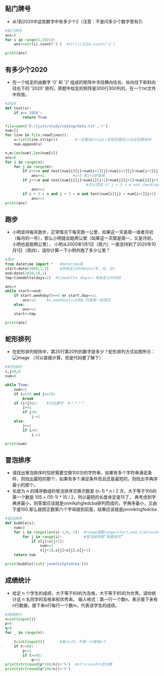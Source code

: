 ## 贴门牌号
* 从1到2020中这些数字中有多少个2（注意：不是问多少个数字里有2）
```python
#贴门牌号
ans=0
for i in range(1,2021):
    ans+=str(i).count('2')  #str(i)之后s.count('2')

print(ans)
```
## 有多少个2020
* 在一个给定的由数字 '0' 和 '2' 组成的矩阵中寻找横向往右、纵向往下和斜向往右下的 '2020' 排列，原题中给定的矩阵是300行300列的，在一个txt文件中存放。
```python
#2020
def test(s):
    if s=='2020':
        return True

file=open('D:/1just/study/coding/data.txt','r')
num=[]
for line in file.readlines():
    s=list(line.strip())        #一定要加strip()否则后面的/n也会在数组中
    num.append(s)

n,m=len(num),len(num[0])
ans=0
for i in range(n):
    for j in range(m):
        if i+3<n and test(num[i][j]+num[i+1][j]+num[i+2][j]+num[i+3][j])==True:
            ans+=1             #i+3 和j+3的使用
        if j+3<m and test(num[i][j]+num[i][j+1]+num[i][j+2]+num[i][j+3])==True:
                                     #可以写成 if j + 3 < m and check(matrix[i][j:j+4]):
            ans+=1
        if i + 3 < n and j + 3 < m and test(num[i][j] + num[i+1][j+1] + num[i+2][j+2] + num[i+3][j+3]):
            ans+=1
print(ans)
```
## 跑步
* 小明坚持每天跑步，正常情况下每天跑一公里，如果这一天是周一或者月初（每月的一号），那么小明就会跑两公里（如果这一天既是周一，又是月初，小明也是跑两公里），
小明从2000年1月1日（周六）一直坚持到了2020年10月1日（周四），请你计算一下小明共跑了多少公里？
```python
#跑步
from datetime import *   #datetime库
start=date(2000,1,1)     #用来定义时间date(年，月，日)
end=date(2020,10,1)
tmp=timedelta(days=1)  #timedelta（days=）用来定义时间段

ans=0
while start<=end:
    if start.weekday()==0 or start.day==1:
        ans+=2     #a.weekday()=1到6,代表周一到周日
    else:
        ans+=1
    start+=tmp

print(ans)
```
## 蛇形排列
* 在蛇形排列矩阵中，第20行第20列的数字是多少？蛇形排列方式如图所示：
![image](https://user-images.githubusercontent.com/46865901/113477071-20c80100-94b2-11eb-969c-bfece0eb067f.png)
（可以直接计算，但是代码要了解下）
```python
#蛇形排列
i,j=0,0
num=0

while True:
    num+=1
    if i==19 and j==19:
        break
    if (i+j)&1:    #位运算符  #？？？？
        i+=1
        if j>0:
            j-=1
    else:
        j+=1
        if i>0:
            i-=1

print(num)
```
## 冒泡排序
* 请找出冒泡排序时恰好需要交换100次的字符串，如果有多个字符串满足条件，则找出最短的那个，如果有多个满足条件而且还是最短的，则找出字典序最小的那个。
* 长度为 n 的降序数组的冒泡排序交换次数是 (n-1) * n / 2 次，大于等于100的第一个数是 105 = (15-1) * 15 / 2，所以最短的长度肯定是15了，
再考虑到字典序最小，则答案应该就是onmlkjihgfedcba排列而成的，字典序最小，又由于是100.那么就把正数第六个字母提到前面，结果应该就是jonmlkihgfedcba
```python
#冒泡排序
def bubble(s):    
    num=0
    for i in range(len(s)-1,0,-1):  #range函数range(start,end,scan)scan的值一般是1，这里是-1
        for j in range(i):          #冒泡排序是“倒着来的”
            if s[j]>s[j+1]:
                num+=1
                s[j+1],s[j]=s[j],s[j+1]
    return num
                
print(bubble(list('jonmlkihgfedcba')))
```
## 成绩统计
* 给定 n 个学生的成绩，大于等于60的为及格，大于等于85的为优秀。请你统计这 n 名同学的及格率和优秀率。
输入格式：第一行一个数n，表示接下来有n行数据，接下来n行每行一个数m，代表该学生的成绩。
```python
#成绩统计
n=int(input())
p=0
q=0
for _ in range(n):
    
    t=int(input())       #输入n行，不是一行里有n个
    if t>=60:
        p+=1
        if t>=85:
            q+=1
print(str(round(p*100/n))+'%')  #str+round+%百分数
print(str(round(q*100/n))+'%')
```
